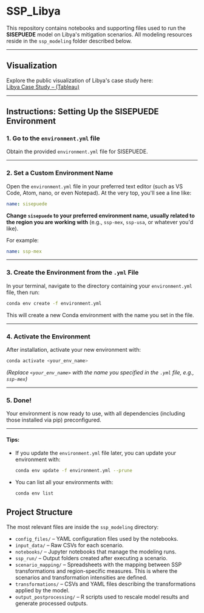 # SSP_Libya

This repository contains notebooks and supporting files used to run the
**SISEPUEDE** model on Libya's mitigation scenarios. All modeling resources
reside in the `ssp_modeling` folder described below.

---

## Visualization

Explore the public visualization of Libya's case study here:  
[Libya Case Study – (Tableau)](https://public.tableau.com/app/profile/carlos.fabian.fuentes.rivas/viz/Libya_CaseStudy/GHGsectorlayers)

---

## Instructions: Setting Up the SISEPUEDE Environment

### 1. **Go to the `environment.yml` file**

Obtain the provided `environment.yml` file for SISEPUEDE.

---

### 2. **Set a Custom Environment Name**

Open the `environment.yml` file in your preferred text editor (such as VS Code, Atom, nano, or even Notepad).
At the very top, you'll see a line like:

```yaml
name: sisepuede
```

**Change `sisepuede` to your preferred environment name, usually related to the region you are working with** (e.g., `ssp-mex`, `ssp-usa`, or whatever you'd like).

For example:

```yaml
name: ssp-mex
```

---

### 3. **Create the Environment from the `.yml` File**

In your terminal, navigate to the directory containing your `environment.yml` file, then run:

```bash
conda env create -f environment.yml
```

This will create a new Conda environment with the name you set in the file.

---

### 4. **Activate the Environment**

After installation, activate your new environment with:

```bash
conda activate <your_env_name>
```

*(Replace `<your_env_name>` with the name you specified in the `.yml` file, e.g., `ssp-mex`)*

---

### 5. **Done!**

Your environment is now ready to use, with all dependencies (including those installed via pip) preconfigured.

---

#### **Tips:**

* If you update the `environment.yml` file later, you can update your environment with:

  ```bash
  conda env update -f environment.yml --prune
  ```
* You can list all your environments with:

  ```bash
  conda env list
  ```

## Project Structure

The most relevant files are inside the `ssp_modeling` directory:

- `config_files/` – YAML configuration files used by the notebooks.
- `input_data/` – Raw CSVs for each scenario.
- `notebooks/` – Jupyter notebooks that manage the modeling runs.
- `ssp_run/` – Output folders created after executing a scenario.
- `scenario_mapping/` – Spreadsheets with the mapping between SSP transformations and region-specific measures. This is where the scenarios and transformation intensities are defined.
- `transformations/` – CSVs and YAML files describing the transformations applied by the model.
- `output_postprocessing/` – R scripts used to rescale model results and
    generate processed outputs.

